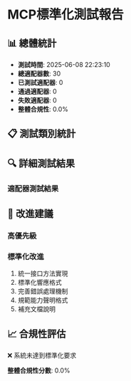 
# MCP標準化測試報告

## 📊 總體統計
- **測試時間**: 2025-06-08 22:23:10
- **總適配器數**: 30
- **已測試適配器**: 0
- **通過適配器**: 0
- **失敗適配器**: 0
- **整體合規性**: 0.0%

## 📋 測試類別統計

## 🔍 詳細測試結果

### 適配器測試結果

## 🎯 改進建議

### 高優先級

### 標準化改進
1. 統一接口方法實現
2. 標準化響應格式
3. 完善錯誤處理機制
4. 規範能力聲明格式
5. 補充文檔說明

## 📈 合規性評估

❌ 系統未達到標準化要求

**整體合規性分數**: 0.0%
